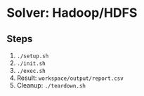 # Solver: Hadoop/HDFS

## Steps

1. `./setup.sh`
1. `./init.sh`
1. `./exec.sh`
1. Result: `workspace/output/report.csv`
1. Cleanup: `./teardown.sh`